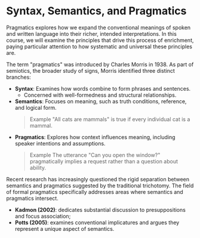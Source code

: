 # Syntax, Semantics, and Pragmatics

Pragmatics explores how we expand the conventional meanings of spoken and written language into their richer, intended interpretations. In this course, we will examine the principles that drive this process of enrichment, paying particular attention to how systematic and universal these principles are.

The term "pragmatics" was introduced by Charles Morris in 1938. As part of semiotics, the broader study of signs, Morris identified three distinct branches: 
- **Syntax**: Examines how words combine to form phrases and sentences.
  - Concerned with well-formedness and structural relationships.
- **Semantics**: Focuses on meaning, such as truth conditions, reference, and logical form.
  > Example
  > "All cats are mammals" is true if every individual cat is a mammal. 
- **Pragmatics**: Explores how context influences meaning, including speaker intentions and assumptions.
  > Example
  > The utterance "Can you open the window?" pragmatically implies a request rather than a question about ability.

Recent research has increasingly questioned the rigid separation between semantics and pragmatics suggested by the traditional trichotomy. The field of formal pragmatics specifically addresses areas where semantics and pragmatics intersect.
- **Kadmon (2002)**: dedicates substantial discussion to presuppositions and focus association; 
- **Potts (2005)**: examines conventional implicatures and argues they represent a unique aspect of semantics.
